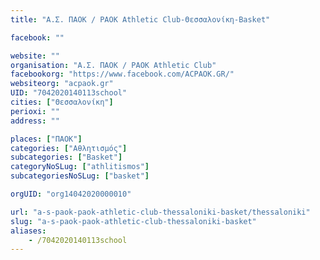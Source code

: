 ```yaml
---
title: "Α.Σ. ΠΑΟΚ / PAOK Athletic Club-Θεσσαλονίκη-Basket"

facebook: ""

website: ""
organisation: "Α.Σ. ΠΑΟΚ / PAOK Athletic Club"
facebookorg: "https://www.facebook.com/ACPAOK.GR/"
websiteorg: "acpaok.gr"
UID: "7042020140113school"
cities: ["Θεσσαλονίκη"]
perioxi: ""
address: ""

places: ["ΠΑΟΚ"]
categories: ["Αθλητισμός"]
subcategories: ["Basket"]
categoryNoSLug: ["athlitismos"]
subcategoriesNoSLug: ["basket"]

orgUID: "org14042020000010"

url: "a-s-paok-paok-athletic-club-thessaloniki-basket/thessaloniki"
slug: "a-s-paok-paok-athletic-club-thessaloniki-basket"
aliases:
    - /7042020140113school
---
```






